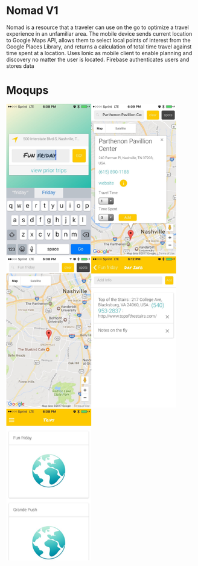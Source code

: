 # Nomad V1
Nomad is a resource that a traveler can use on the go to optimize a travel experience in an unfamiliar area.
The mobile device sends current location to Google Maps API, allows them to select local points of interest from the Google Places Library, and returns a calculation of total time travel against time spent at a location.
Uses Ionic as mobile client to enable planning and discovery no matter the user is located.
Firebase authenticates users and stores data

# Moqups

<img src="www/img/createday.jpg" height="400px" margin='5px'><img src="www/img/infowindow.jpg" height="400px" margin='5px'><img src="www/img/mapview.jpg" height="400px" margin='5px'><img src="www/img/notes.jpg" height="400px" margin='5px'><img src="www/img/priortrips.jpg" height="400px" margin='5px'>
